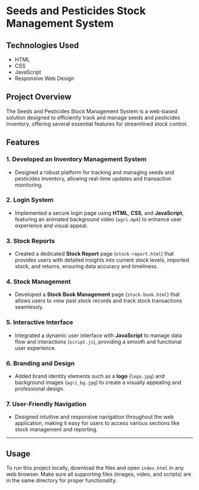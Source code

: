 # Seeds and Pesticides Stock Management System

## Technologies Used
- HTML
- CSS
- JavaScript
- Responsive Web Design

## Project Overview
The Seeds and Pesticides Stock Management System is a web-based solution designed to efficiently track and manage seeds and pesticides inventory, offering several essential features for streamlined stock control.

## Features

### 1. Developed an Inventory Management System
- Designed a robust platform for tracking and managing seeds and pesticides inventory, allowing real-time updates and transaction monitoring.

### 2. Login System
- Implemented a secure login page using **HTML**, **CSS**, and **JavaScript**, featuring an animated background video (`agri.mp4`) to enhance user experience and visual appeal.

### 3. Stock Reports
- Created a dedicated **Stock Report** page (`stock-report.html`) that provides users with detailed insights into current stock levels, imported stock, and returns, ensuring data accuracy and timeliness.

### 4. Stock Management
- Developed a **Stock Book Management** page (`stock-book.html`) that allows users to view past stock records and track stock transactions seamlessly.

### 5. Interactive Interface
- Integrated a dynamic user interface with **JavaScript** to manage data flow and interactions (`script.js`), providing a smooth and functional user experience.

### 6. Branding and Design
- Added brand identity elements such as a **logo** (`logo.jpg`) and background images (`agri_bg.jpg`) to create a visually appealing and professional design.

### 7. User-Friendly Navigation
- Designed intuitive and responsive navigation throughout the web application, making it easy for users to access various sections like stock management and reporting.

---

## Usage
To run this project locally, download the files and open `index.html` in any web browser. Make sure all supporting files (images, video, and scripts) are in the same directory for proper functionality.

